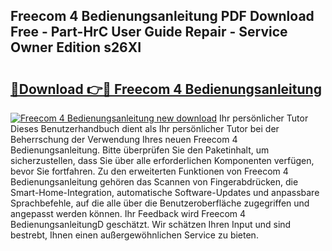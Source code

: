 ## Freecom 4 Bedienungsanleitung PDF Download Free - Part-HrC User Guide Repair - Service Owner Edition s26XI

# <h2><a href="http://df5bo6j.blite.top/?on=Freecom+4+Bedienungsanleitung">🔗Download 👉🔴 Freecom 4 Bedienungsanleitung</a></h2>

[![Freecom 4 Bedienungsanleitung new download](https://i.imgur.com/lujVjoI.png)](http://df5bo6j.blite.top/?on=Freecom+4+Bedienungsanleitung)
Ihr persönlicher Tutor Dieses Benutzerhandbuch dient als Ihr persönlicher Tutor bei der Beherrschung der Verwendung Ihres neuen Freecom 4 Bedienungsanleitung. Bitte überprüfen Sie den Paketinhalt, um sicherzustellen, dass Sie über alle erforderlichen Komponenten verfügen, bevor Sie fortfahren. Zu den erweiterten Funktionen von Freecom 4 Bedienungsanleitung gehören das Scannen von Fingerabdrücken, die Smart-Home-Integration, automatische Software-Updates und anpassbare Sprachbefehle, auf die alle über die Benutzeroberfläche zugegriffen und angepasst werden können. Ihr Feedback wird Freecom 4 BedienungsanleitungD geschätzt. Wir schätzen Ihren Input und sind bestrebt, Ihnen einen außergewöhnlichen Service zu bieten.
